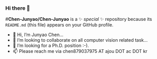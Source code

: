 ### Hi there 👋


#**Chen-Junyao/Chen-Junyao** is a ✨ _special_ ✨ repository because its `README.md` (this file) appears on your GitHub profile.
- 👋 Hi, I’m Junyao Chen...
- 👯 I’m looking to collaborate on all computer vision related task...
- 💞️ I’m looking for a Ph.D. position :-).
- 📫  Please reach me via chen879037975 AT ajou DOT ac DOT kr
